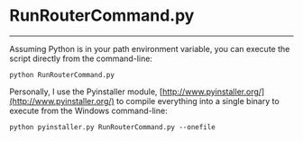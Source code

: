 # RunRouterCommand.py #
----------

Assuming Python is in your path environment variable, you can execute the
script directly from the command-line:


    python RunRouterCommand.py

Personally, I use the Pyinstaller module, [http://www.pyinstaller.org/](http://www.pyinstaller.org/)
to compile everything into a single binary to execute from the Windows
command-line:

    python pyinstaller.py RunRouterCommand.py --onefile
